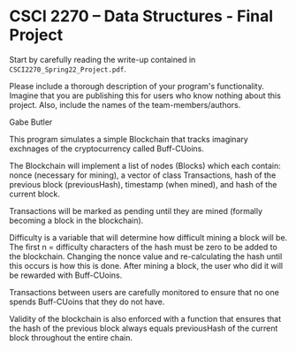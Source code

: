 # CSCI 2270 – Data Structures - Final Project 

Start by carefully reading the write-up contained in `CSCI2270_Spring22_Project.pdf`.

Please include a thorough description of your program's functionality. Imagine that you are publishing this for users who know nothing about this project. Also, include the names of the team-members/authors.

Gabe Butler

This program simulates a simple Blockchain that tracks imaginary exchnages of the cryptocurrency called Buff-CUoins.

The Blockchain will implement a list of nodes (Blocks) which each contain: nonce (necessary for mining), a vector of class Transactions, 
hash of the previous block (previousHash), timestamp (when mined), and hash of the current block.

Transactions will be marked as pending until they are mined (formally becoming a block in the blockchain).

Difficulty is a variable that will determine how difficult mining a block will be. The first n = difficulty characters of the hash must be zero to be added to the blockchain. Changing the nonce value and re-calculating the hash until this occurs is how this is done. After mining a block, the user who did it will be rewarded with Buff-CUoins.

Transactions between users are carefully monitored to ensure that no one spends Buff-CUoins that they do not have.

Validity of the blockchain is also enforced with a function that ensures that the hash of the previous block always equals previousHash of the current block throughout the entire chain.



